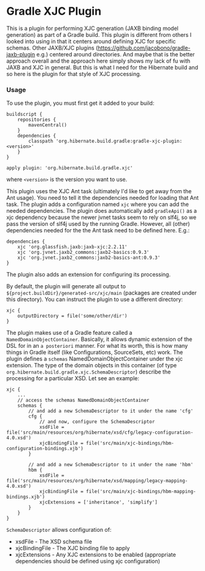 # Gradle XJC Plugin

This is a plugin for performing XJC generation (JAXB binding model generation) as part of a Gradle build.  This plugin
is different from others I looked into using in that it centers around defining XJC for specific schemas.  Other JAXB/XJC
plugins (https://github.com/jacobono/gradle-jaxb-plugin e.g.) centered around directories.  And maybe that is the
better approach overall and the approach here simply shows my lack of fu with JAXB and XJC in general.  But this is
what I need for the Hibernate build and so here is the plugin for that style of XJC processing.

### Usage

To use the plugin, you must first get it added to your build:

    buildscript {
        repositories {
            mavenCentral()
        }
        dependencies {
            classpath 'org.hibernate.build.gradle:gradle-xjc-plugin:<version>'
        }
    }

    apply plugin: 'org.hibernate.build.gradle.xjc'

where `<version>` is the version you want to use.

This plugin uses the XJC Ant task (ultimately I'd like to get away from the Ant usage).  You need to tell it the dependencies needed
for loading that Ant task.  The plugin adds a configuration named `xjc` where you can add the needed dependencies.
The plugin does automatically add `gradleApi()` as a xjc dependency because the newer jvnet tasks seem to rely on
slf4j, so we pass the version of slf4j used by the running Gradle.  However, all (other) dependencies needed for the
the Ant task need to be defined here.  E.g.:

    dependencies {
        xjc 'org.glassfish.jaxb:jaxb-xjc:2.2.11'
        xjc 'org.jvnet.jaxb2_commons:jaxb2-basics:0.9.3'
        xjc 'org.jvnet.jaxb2_commons:jaxb2-basics-ant:0.9.3'
    }

The plugin also adds an extension for configuring its processing.

By default, the plugin will generate all output to `${project.buildDir}/generated-src/xjc/main` (packages are created
under this directory).  You can instruct the plugin to use a different directory:

    xjc {
        outputDirectory = file('some/other/dir')
    }

The plugin makes use of a Gradle feature called a `NamedDomainObjectContainer`.  Basically, it allows dynamic
extension of the DSL for in an `a posteriori` manner.  For what its worth, this is how many things in Gradle itself
(like Configurations, SourceSets, etc) work.  The plugin defines a `schemas` NamedDomainObjectContainer under the xjc
extension.  The type of the domain objects in this container (of type `org.hibernate.build.gradle.xjc.SchemaDescriptor`)
describe the processing for a particular XSD.  Let see an example:

    xjc {
        ...
        // access the schemas NamedDomainObjectContainer
        schemas {
            // and add a new SchemaDescriptor to it under the name 'cfg'
            cfg {
                // and now, configure the SchemaDescriptor
                xsdFile = file('src/main/resources/org/hibernate/xsd/cfg/legacy-configuration-4.0.xsd')
                xjcBindingFile = file('src/main/xjc-bindings/hbm-configuration-bindings.xjb')
            }

            // and add a new SchemaDescriptor to it under the name 'hbm'
            hbm {
                xsdFile = file('src/main/resources/org/hibernate/xsd/mapping/legacy-mapping-4.0.xsd')
                xjcBindingFile = file('src/main/xjc-bindings/hbm-mapping-bindings.xjb')
                xjcExtensions = ['inheritance', 'simplify']
            }
        }
    }

`SchemaDescriptor` allows configuration of:

* xsdFile - The XSD schema file
* xjcBindingFile - The XJC binding file to apply
* xjcExtensions - Any XJC extensions to be enabled (appropriate dependencies should be defined using xjc configuration)

